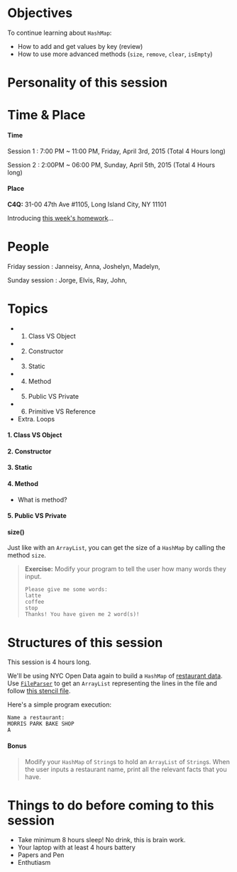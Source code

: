 # Objectives

To continue learning about `HashMap`:
- How to add and get values by key (review)
- How to use more advanced methods (`size`, `remove`, `clear`, `isEmpty`)

# Personality of this session

# Time & Place

#### Time

Session 1 : 7:00 PM ~ 11:00 PM, Friday, April 3rd, 2015 (Total 4 Hours long)

Session 2 : 2:00PM ~ 06:00 PM, Sunday, April 5th, 2015 (Total 4 Hours long)


#### Place
**C4Q:** 31-00 47th Ave #1105, Long Island City, NY 11101

Introducing [this week's homework](https://github.com/accesscode-2-1/unit-0/issues/6)...

# People

Friday session : Janneisy, Anna, Joshelyn, Madelyn,

Sunday session : Jorge, Elvis, Ray, John,

# Topics

- 1. Class VS Object
- 2. Constructor
- 3. Static
- 4. Method
- 5. Public VS Private
- 6. Primitive VS Reference
- Extra. Loops

#### 1. Class VS Object
#### 2. Constructor
#### 3. Static
#### 4. Method
 - What is method?
#### 5. Public VS Private

#### size()

Just like with an `ArrayList`, you can get the size of a `HashMap` by calling the method `size`.

> **Exercise:** Modify your program to tell the user how many words they input.
> ```
> Please give me some words:
> latte
> coffee
> stop
> Thanks! You have given me 2 word(s)!
> ```



# Structures of this session

This session is 4 hours long.



We'll be using NYC Open Data again to build a `HashMap` of [restaurant data](https://data.cityofnewyork.us/Health/DOHMH-New-York-City-Restaurant-Inspection-Results/xx67-kt59). Use [`FileParser`](in-class%20exercise%20solutions/RestaurantFacts/FileParser.java) to get an `ArrayList` representing the lines in the file and follow [this stencil file](in-class%20exercise%20solutions/RestaurantFacts/RestaurantFacts.java).

Here's a simple program execution:

```
Name a restaurant:
MORRIS PARK BAKE SHOP
A
```

#### Bonus
> Modify your `HashMap` of `String`s to hold an `ArrayList` of `String`s. When the user inputs a restaurant name, print all the relevant facts that you have.

# Things to do before coming to this session

- Take minimum 8 hours sleep! No drink, this is brain work.
- Your laptop with at least 4 hours battery
- Papers and Pen
- Enthutiasm

